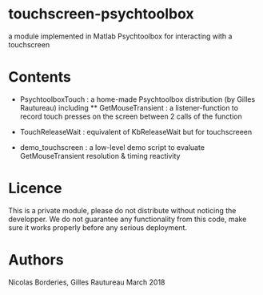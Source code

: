 # touchscreen-psychtoolbox
a module implemented in Matlab Psychtoolbox for interacting with a touchscreen

# Contents

* PsychtoolboxTouch : a home-made Psychtoolbox distribution (by Gilles Rautureau) including
** GetMouseTransient : a listener-function to record touch presses on the screen between 2 calls of the function

* TouchReleaseWait : equivalent of KbReleaseWait but for touchscreeen
* demo_touchscreen : a low-level demo script to evaluate GetMouseTransient resolution & timing reactivity


# Licence
This is a private module, please do not distribute without noticing the developper.
We do not guarantee any functionality from this code, make sure it works properly before any serious deployment.

# Authors
Nicolas Borderies, Gilles Rautureau
March 2018
